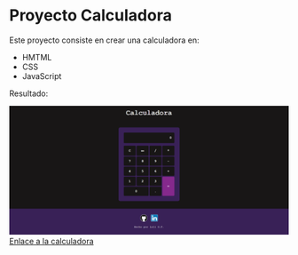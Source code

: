 <h1>Proyecto Calculadora</h1>
<p>Este proyecto consiste en crear una calculadora en:</p>
<ul>
    <li>HMTML</li>
    <li>CSS</li>
    <li>JavaScript</li>
</ul>

<p>Resultado:</p>
<img src="miniatura.png" alt="Calculadora">
<br>
<a href="https://loli-digital.github.io/calculadora.github.io/" target="_blank">Enlace a la calculadora</a>
